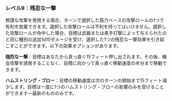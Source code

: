### レベル9：残忍な一撃

無謀な攻撃を使用する場合、ターンで選択した筋力ベースの攻撃ロールの1つで有利を放棄できます。選択した攻撃ロールは不利を持ってはいけません。選択した攻撃ロールが命中した場合、目標は武器または素手打撃によって与えられたのと同じ種別の追加1d10ダメージを受け、選択した1つの残忍な一撃効果を引き起こすことができます。以下の効果オプションがあります。

**強烈な一撃**：目標はあなたから真っ直ぐ15フィート押し出されます。その後、機会攻撃を誘発することなく、目標に向かって真っ直ぐ移動速度の半分まで移動できます。

**ハムストリング・ブロー**：目標の移動速度は次のターンの開始まで15フィート減少します。目標は一度に1つのハムストリング・ブローの影響のみを受けることができます—最新のもののみです。
